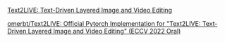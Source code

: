 [Text2LIVE: Text-Driven Layered Image and Video Editing](https://text2live.github.io/)

[omerbt/Text2LIVE: Official Pytorch Implementation for "Text2LIVE: Text-Driven Layered Image and Video Editing" (ECCV 2022 Oral)](https://github.com/omerbt/Text2LIVE)
